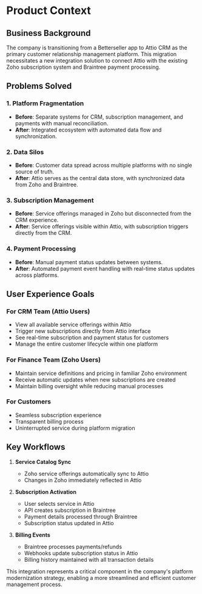 # Product Context

## Business Background

The company is transitioning from a Betterseller app to Attio CRM as the primary customer relationship management platform. This migration necessitates a new integration solution to connect Attio with the existing Zoho subscription system and Braintree payment processing.

## Problems Solved

### 1. Platform Fragmentation

- **Before**: Separate systems for CRM, subscription management, and payments with manual reconciliation.
- **After**: Integrated ecosystem with automated data flow and synchronization.

### 2. Data Silos

- **Before**: Customer data spread across multiple platforms with no single source of truth.
- **After**: Attio serves as the central data store, with synchronized data from Zoho and Braintree.

### 3. Subscription Management

- **Before**: Service offerings managed in Zoho but disconnected from the CRM experience.
- **After**: Service offerings visible within Attio, with subscription triggers directly from the CRM.

### 4. Payment Processing

- **Before**: Manual payment status updates between systems.
- **After**: Automated payment event handling with real-time status updates across platforms.

## User Experience Goals

### For CRM Team (Attio Users)

- View all available service offerings within Attio
- Trigger new subscriptions directly from Attio interface
- See real-time subscription and payment status for customers
- Manage the entire customer lifecycle within one platform

### For Finance Team (Zoho Users)

- Maintain service definitions and pricing in familiar Zoho environment
- Receive automatic updates when new subscriptions are created
- Maintain billing oversight while reducing manual processes

### For Customers

- Seamless subscription experience
- Transparent billing process
- Uninterrupted service during platform migration

## Key Workflows

1. **Service Catalog Sync**

   - Zoho service offerings automatically sync to Attio
   - Changes in Zoho immediately reflected in Attio

2. **Subscription Activation**

   - User selects service in Attio
   - API creates subscription in Braintree
   - Payment details processed through Braintree
   - Subscription status updated in Attio

3. **Billing Events**
   - Braintree processes payments/refunds
   - Webhooks update subscription status in Attio
   - Billing history maintained with all transaction details

This integration represents a critical component in the company's platform modernization strategy, enabling a more streamlined and efficient customer management process.

